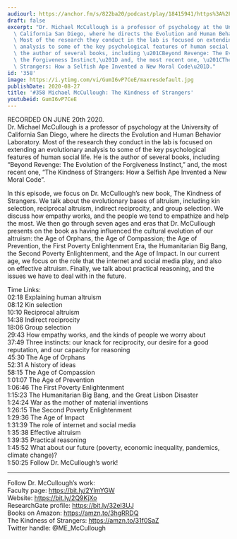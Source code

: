 ```yaml
---
audiourl: https://anchor.fm/s/822ba20/podcast/play/18415941/https%3A%2F%2Fd3ctxlq1ktw2nl.cloudfront.net%2Fstaging%2F2020-7-22%2F17fe1662-2668-eb4a-1c80-555663f28315.m4a
draft: false
excerpt: "Dr. Michael McCullough is a professor of psychology at the University of\
  \ California San Diego, where he directs the Evolution and Human Behavior Laboratory.\
  \ Most of the research they conduct in the lab is focused on extending an evolutionary\
  \ analysis to some of the key psychological features of human social life. He is\
  \ the author of several books, including \u201CBeyond Revenge: The Evolution of\
  \ the Forgiveness Instinct,\u201D and, the most recent one, \u201CThe Kindness of\
  \ Strangers: How a Selfish Ape Invented a New Moral Code\u201D."
id: '358'
image: https://i.ytimg.com/vi/GumI6vP7CeE/maxresdefault.jpg
publishDate: 2020-08-27
title: '#358 Michael McCullough: The Kindness of Strangers'
youtubeid: GumI6vP7CeE
---
```

<div class="timelinks">

RECORDED ON JUNE 20th 2020.  
Dr. Michael McCullough is a professor of psychology at the University of California San Diego, where he directs the Evolution and Human Behavior Laboratory. Most of the research they conduct in the lab is focused on extending an evolutionary analysis to some of the key psychological features of human social life. He is the author of several books, including “Beyond Revenge: The Evolution of the Forgiveness Instinct,” and, the most recent one, “The Kindness of Strangers: How a Selfish Ape Invented a New Moral Code”.

In this episode, we focus on Dr. McCullough’s new book, The Kindness of Strangers. We talk about the evolutionary bases of altruism, including kin selection, reciprocal altruism, indirect reciprocity, and group selection. We discuss how empathy works, and the people we tend to empathize and help the most. We then go through seven ages and eras that Dr. McCullough presents on the book as having influenced the cultural evolution of our altruism: the Age of Orphans, the Age of Compassion; the Age of Prevention, the First Poverty Enlightenment Era, the Humanitarian Big Bang, the Second Poverty Enlightenment, and the Age of Impact. In our current age, we focus on the role that the internet and social media play, and also on effective altruism. Finally, we talk about practical reasoning, and the issues we have to deal with in the future.

Time Links:  
<time>02:18</time> Explaining human altruism  
<time>08:12</time> Kin selection  
<time>10:10</time> Reciprocal altruism  
<time>14:38</time> Indirect reciprocity  
<time>18:06</time> Group selection  
<time>29:43</time> How empathy works, and the kinds of people we worry about  
<time>37:49</time> Three instincts: our knack for reciprocity, our desire for a good reputation, and our capacity for reasoning  
<time>45:30</time> The Age of Orphans  
<time>52:31</time> A history of ideas  
<time>58:15</time> The Age of Compassion  
<time>1:01:07</time> The Age of Prevention  
<time>1:06:46</time> The First Poverty Enlightenment  
<time>1:15:23</time> The Humanitarian Big Bang, and the Great Lisbon Disaster  
<time>1:24:24</time> War as the mother of material inventions  
<time>1:26:15</time> The Second Poverty Enlightenment  
<time>1:29:36</time> The Age of Impact  
<time>1:31:39</time> The role of internet and social media  
<time>1:35:38</time> Effective altruism  
<time>1:39:35</time> Practical reasoning  
<time>1:45:52</time> What about our future (poverty, economic inequality, pandemics, climate change)?  
<time>1:50:25</time> Follow Dr. McCullough’s work!

---

Follow Dr. McCullough’s work:  
Faculty page: https://bit.ly/2YlmYGW  
Website: https://bit.ly/2Q9KjXo  
ResearchGate profile: https://bit.ly/32eI3UJ  
Books on Amazon: https://amzn.to/3hgRRDQ  
The Kindness of Strangers: https://amzn.to/31f0SaZ  
Twitter handle: @ME_McCullough
</div>


